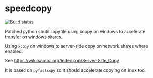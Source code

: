 speedcopy
=========

[![Build status](https://travis-ci.org/antirotor/travis-lab.svg?master)](https://travis-ci.org/antirotor)

Patched python shutil.copyfile using xcopy on windows to accelerate transfer on windows shares.

Using ``xcopy`` on windows to server-side copy on network shares where enabled.

See https://wiki.samba.org/index.php/Server-Side_Copy

It is based on `pyfastcopy` so it should accelerate copying on linux too.

